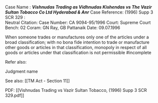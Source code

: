 Case Name : ***Vishnudas Trading as Vidhnudas Kishendas vs The Vazir Sultan Tobacco Co Ltd Hyderabad & Anr***
Case Reference: (1996) Supp 3 SCR 329 :  
Neutral Citation:
Case Number: CA 9094-95/1996
Court: Supreme Court
Bench: 02
Coram: GN Ray, GB Pattanaik
Date: 09.07.1996

When someone trades or manufactures only one of the articles under a broad classification; with no bona fide intention to trade or manufacture other goods or articles in that classification, monopoly in respect of all goods or articles under that classification is not permissible #incomplete 

Refer also:

Judgment name

See also:
[[TM Act - Section 11]]

PDF:
[[Vishnudas Trading vs Vazir Sultan Tobacco, (1996) Supp 3 SCR 329.pdf]]
